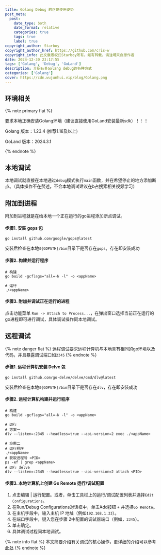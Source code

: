 ```yaml
---
title: Golang Debug 的正确使用姿势
post_meta:
  post:
    date_type: both
    date_format: relative
    categories: true
    tags: true
    label: true
copyright_author: Starboy
copyright_author_href: https://github.com/cris-w
copyright_info: 此文章版权归Starboy所有，如有转载，请注明来自原作者
date: 2024-12-30 23:17:55
tags: ['Golang', 'Debug', 'GoLand']
description: 介绍有关Golang debug的各种方式
categories: ['Golang']
cover: https://cdn.wujunhui.vip/blog/Golang.png
---
```


## 环境相关

{% note primary flat %}

要求本地正确安装Golang环境（建议直接使用GoLand安装最新sdk）！！！



Golang 版本：1.23.4 (推荐1.18及以上)

GoLand 版本：2024.3.1

{% endnote %}

## 本地调试

本地调试就直接在本地通过`debug`模式执行`main`函数，并在希望停止的地方添加断点。（具体操作不在赘述，不会本地调试建议在b占搜索相关视频学习）

## 附加到进程

附加到进程就是在给本地一个正在运行的go进程添加断点调试。

#### 步骤1. 安装 gops 包

```shell
go install github.com/google/gops@latest
```

安装后检查在本地`${GOPATH}/bin`目录下是否存在`gops`，存在即安装成功

#### 步骤2. 构建并运行程序

```shell
# 构建
go build -gcflags="all=-N -l" -o <appName>

# 运行
./<appName>
```

#### 步骤3. 附加并调试正在运行的进程

点击功能菜单 `Run -> Attach to Process...`，在弹出窗口选择当前正在运行的go进程即可进行调试，具体调试操作同本地调试。

## 远程调试

{% note danger flat %}
远程调试要求远程计算机与本地具有相同的go环境以及代码，并且暴露调试端口如`2345`
{% endnote %}

#### 步骤1. 远程计算机安装 Delve 包

```shell
go install github.com/go-delve/delve/cmd/dlv@latest
```

安装后检查在本地`${GOPATH}/bin`目录下是否存在`dlv`，存在即安装成功

#### 步骤2. 远程计算机构建并运行程序

```shell
# 构建
go build -gcflags="all=-N -l" -o <appName>

# 运行
# 方案一
dlv --listen=:2345 --headless=true --api-version=2 exec ./<appName>

# 方案二
# 运行程序
./<appName>
# 获取进程号 <PID>
ps -ef | grep <appName>
# 运行 delve
dlv --listen=:2345 --headless=true --api-version=2 attach <PID>
```

#### 步骤3. 本地计算机上创建 Go Remote 运行/调试配置﻿

1. 点击编辑 | 运行配置。或者，单击工具栏上的运行/调试配置列表并选择`Edit Configurations`。
2. 在Run/Debug Configurations对话框中，单击Add按钮 `+` 并选择`Go Remote`。
3. 在主机字段中，输入主机 IP 地址（例如`192.168.1.33`）。
4. 在端口字段中，键入您在步骤 2中配置的调试器端口（例如，`2345`）。
5. 单击确定。
6. 具体调试过程同本地调试。



{% note info flat %}
本文简要介绍有关调试的核心操作，更详细的介绍可以参考[此处](https://www.javatiku.cn/goland/2609.html)
{% endnote %}
